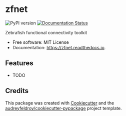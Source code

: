 # zfnet

![PyPI version](https://img.shields.io/pypi/v/zfnet.svg)
[![Documentation Status](https://readthedocs.org/projects/zfnet/badge/?version=latest)](https://zfnet.readthedocs.io/en/latest/?version=latest)

Zebrafish functional connectivity toolkit

* Free software: MIT License
* Documentation: https://zfnet.readthedocs.io.

## Features

* TODO

## Credits

This package was created with [Cookiecutter](https://github.com/audreyfeldroy/cookiecutter) and the [audreyfeldroy/cookiecutter-pypackage](https://github.com/audreyfeldroy/cookiecutter-pypackage) project template.
